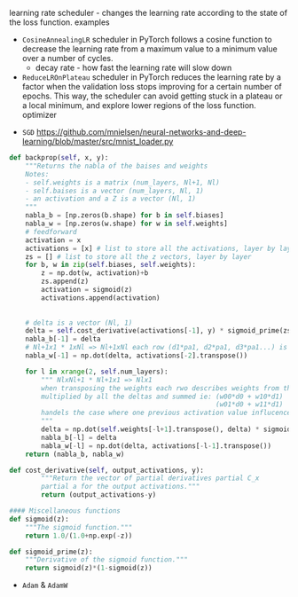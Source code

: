 
learning rate scheduler - changes the learning rate according to the state of the loss function. examples 
* `CosineAnnealingLR` scheduler in PyTorch follows a cosine function to decrease the learning rate from a maximum value to a minimum value over a number of cycles.
	* decay rate - how fast the learning rate will slow down
* `ReduceLROnPlateau` scheduler in PyTorch reduces the learning rate by a factor when the validation loss stops improving for a certain number of epochs. This way, the scheduler can avoid getting stuck in a plateau or a local minimum, and explore lower regions of the loss function.
optimizer 
- `SGD`
https://github.com/mnielsen/neural-networks-and-deep-learning/blob/master/src/mnist_loader.py
```python
def backprop(self, x, y):
	"""Returns the nabla of the baises and weights
	Notes:
	- self.weights is a matrix (num_layers, Nl+1, Nl)
	- self.baises is a vector (num_layers, Nl, 1)
	- an activation and a Z is a vector (Nl, 1)
	"""
	nabla_b = [np.zeros(b.shape) for b in self.biases]
	nabla_w = [np.zeros(w.shape) for w in self.weights]
	# feedforward
	activation = x
	activations = [x] # list to store all the activations, layer by layer
	zs = [] # list to store all the z vectors, layer by layer
	for b, w in zip(self.biases, self.weights):
		z = np.dot(w, activation)+b
		zs.append(z)
		activation = sigmoid(z)
		activations.append(activation)
	
	
	# delta is a vector (Nl, 1)
	delta = self.cost_derivative(activations[-1], y) * sigmoid_prime(zs[-1]) 
	nabla_b[-1] = delta
	# Nl+1x1 * 1xNl => Nl+1xNl each row (d1*pa1, d2*pa1, d3*pa1...) is the nebla to a specific neuron in the previous layer
	nabla_w[-1] = np.dot(delta, activations[-2].transpose())

	for l in xrange(2, self.num_layers):
		""" NlxNl+1 * Nl+1x1 => Nlx1 
		when transposing the weights each rwo describes weights from the same source.
		multiplied by all the deltas and summed ie: (w00*d0 + w10*d1)
												    (w01*d0 + w11*d1)
		handels the case where one previous activation value influcences multiple activation values on the next layer 
		"""
		delta = np.dot(self.weights[-l+1].transpose(), delta) * sigmoid_prime(zs[-l])
		nabla_b[-l] = delta
		nabla_w[-l] = np.dot(delta, activations[-l-1].transpose())
	return (nabla_b, nabla_w)

def cost_derivative(self, output_activations, y):
        """Return the vector of partial derivatives partial C_x
        partial a for the output activations."""
        return (output_activations-y)

#### Miscellaneous functions
def sigmoid(z):
    """The sigmoid function."""
    return 1.0/(1.0+np.exp(-z))

def sigmoid_prime(z):
    """Derivative of the sigmoid function."""
    return sigmoid(z)*(1-sigmoid(z))
```
- `Adam` & `AdamW`